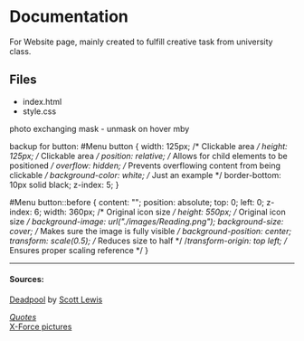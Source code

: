 # Documentation
For Website page, mainly created to fulfill creative task from university class.

## Files
- index.html
- style.css  

photo exchanging mask - unmask on hover mby

backup for button:
#Menu button {
    width: 125px; /* Clickable area */
    height: 125px; /* Clickable area */
    position: relative; /* Allows for child elements to be positioned */
    overflow: hidden; /* Prevents overflowing content from being clickable */
    background-color: white; /* Just an example */
    border-bottom: 10px solid black; z-index: 5;
}

#Menu button::before {
    content: "";
    position: absolute; top: 0; left: 0; z-index: 6;
    width: 360px; /* Original icon size */
    height: 550px; /* Original icon size */
    background-image: url("./images/Reading.png");
    background-size: cover; /* Makes sure the image is fully visible */
    background-position: center;
    transform: scale(0.5); /* Reduces size to half */
    /*transform-origin: top left; /* Ensures proper scaling reference */
}


---
#### Sources:
<a href="https://iconscout.com/icons/deadpool" class="text-underline font-size-sm" target="_blank">Deadpool</a> by <a href="https://iconscout.com/contributors/iconifyit" class="text-underline font-size-sm" target="_blank">Scott Lewis</a>  

<a href="https://www.reddit.com/r/deadpool/comments/1enr96i/fav_deadpool_quote/">*Quotes*</a>  
<a href="https://xmenmovies.fandom.com/wiki/X-Force"> X-Force pictures</a> 